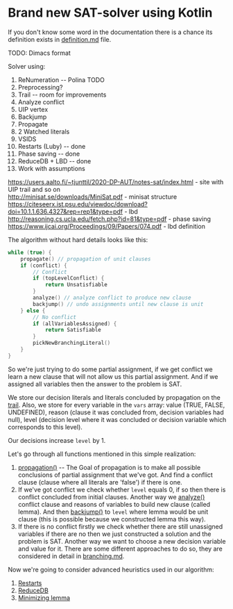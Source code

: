 # Brand new SAT-solver using Kotlin

If you don't know some word in the documentation there is a chance its definition exists
in [definition.md](definitions.md) file.

TODO: Dimacs format

Solver using:
1. ReNumeration  -- Polina TODO
2. Preprocessing?
3. Trail  -- room for improvements
4. Analyze conflict
8. UIP vertex
5. Backjump
6. Propagate
7. 2 Watched literals
9. VSIDS
10. Restarts (Luby) -- done
11. Phase saving -- done
12. ReduceDB + LBD -- done
13. Work with assumptions


https://users.aalto.fi/~tjunttil/2020-DP-AUT/notes-sat/index.html - site with UIP trail and so on  
http://minisat.se/downloads/MiniSat.pdf - minisat structure  
https://citeseerx.ist.psu.edu/viewdoc/download?doi=10.1.1.636.4327&rep=rep1&type=pdf - lbd  
http://reasoning.cs.ucla.edu/fetch.php?id=81&type=pdf - phase saving  
https://www.ijcai.org/Proceedings/09/Papers/074.pdf - lbd definition


The algorithm without hard details looks like this:
```kotlin
while (true) {  
    propagate() // propagation of unit clauses
    if (conflict) {
        // Conflict
        if (topLevelConflict) {
            return Unsatisfiable
        }
        analyze() // analyze conflict to produce new clause
        backjump() // undo assignments until new clause is unit
    } else {
        // No conflict
        if (allVariablesAssigned) {
            return Satisfiable
        }
        pickNewBranchingLiteral()
    }
}

```
So we're just trying to do some partial assignment, if we get conflict we learn a new clause
that will not allow us this partial assignment. And if we assigned all variables then the answer
to the problem is SAT.

We store our decision literals and literals concluded by propagation on the [trail](trail.md). Also, we store
for every variable in the `vars` array: value (TRUE, FALSE, UNDEFINED), reason (clause it was concluded from, decision
variables had null), level (decision level where it was concluded or decision variable which corresponds to
this level).

Our decisions increase `level` by 1.

Let's go through all functions mentioned in this simple realization:
1. [propagation()](propagate.md) -- The Goal of propagation is to make all possible conclusions
   of partial assignment that we've got. And find a conflict clause (clause where all literals
   are 'false') if there is one.
2. If we've got conflict we check whether `level` equals 0, if so then there is conflict concluded from
   initial clauses. Another way we [analyze()](analyze.md) conflict clause and reasons of variables to
   build new clause (called lemma). And then [backjump()](backjump.md) to `level` where lemma
   would be unit clause (this is possible because we constructed lemma this way).
3. If there is no conflict firstly we check whether there are still unassigned variables if there are no
   then we just constructed a solution and the problem is SAT. Another way we want to choose a new decision
   variable and value for it. There are some different approaches to do so, they are considered in
   detail in [branching.md](branching.md).

Now we're going to consider advanced heuristics used in our algorithm:
1. [Restarts](restarts.md)
2. [ReduceDB](reduceDB.md)
3. [Minimizing lemma](minimizing.md)
